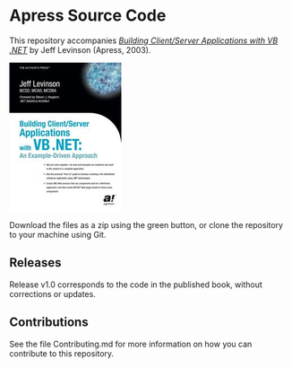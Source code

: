 # Apress Source Code

This repository accompanies [*Building Client/Server Applications with VB .NET*](http://www.apress.com/9781590590706) by Jeff Levinson (Apress, 2003).

![Cover image](9781590590706.jpg)

Download the files as a zip using the green button, or clone the repository to your machine using Git.

## Releases

Release v1.0 corresponds to the code in the published book, without corrections or updates.

## Contributions

See the file Contributing.md for more information on how you can contribute to this repository.
